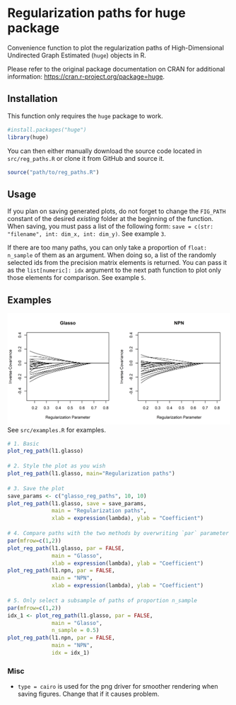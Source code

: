 # Regularization paths for huge package

Convenience function to plot the regularization paths of High-Dimensional Undirected Graph Estimated (`huge`) objects in R.

Please refer to the original package documentation on CRAN for additional information: https://cran.r-project.org/package=huge.

## Installation
This function only requires the `huge` package to work.
```R
#install.packages("huge")
library(huge)
```

You can then either manually download the source code located in `src/reg_paths.R` or clone it from GitHub and source it.
```R
source("path/to/reg_paths.R")
``` 

## Usage
If you plan on saving generated plots, do not forget to change the `FIG_PATH` constant of the desired *existing* folder at the beginning of the function.
When saving, you must pass a list of the following form: `save = c(str: "filename", int: dim_x, int: dim_y)`. See example `3`.

If there are too many paths, you can only take a proportion of `float: n_sample` of them as an argument. When doing so, a list of the randomly selected ids from the precision matrix elements is returned. You can pass it as the `list[numeric]: idx` argument to the next path function to plot only those elements for comparison. See example `5`. 


## Examples 
![Example regularization paths comparison](/src/figures/example.png)
See `src/examples.R` for examples.

```R
# 1. Basic
plot_reg_path(l1.glasso)

# 2. Style the plot as you wish 
plot_reg_path(l1.glasso, main="Regularization paths")

# 3. Save the plot
save_params <- c("glasso_reg_paths", 10, 10)
plot_reg_path(l1.glasso, save = save_params, 
              main = "Regularization paths", 
              xlab = expression(lambda), ylab = "Coefficient")

# 4. Compare paths with the two methods by overwriting `par` parameter
par(mfrow=c(1,2))
plot_reg_path(l1.glasso, par = FALSE,
              main = "Glasso", 
              xlab = expression(lambda), ylab = "Coefficient")
plot_reg_path(l1.npn, par = FALSE,
              main = "NPN", 
              xlab = expression(lambda), ylab = "Coefficient")

# 5. Only select a subsample of paths of proportion n_sample
par(mfrow=c(1,2))
idx_1 <- plot_reg_path(l1.glasso, par = FALSE,
              main = "Glasso", 
              n_sample = 0.5)
plot_reg_path(l1.npn, par = FALSE,
              main = "NPN", 
              idx = idx_1)
```

### Misc
* `type = cairo` is used for the png driver for smoother rendering when saving figures. Change that if it causes problem. 
